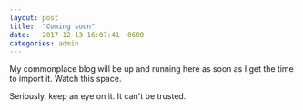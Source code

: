 ```yaml
---
layout: post
title:  "Coming soon"
date:   2017-12-13 16:07:41 -0600
categories: admin
---
```


My commonplace blog will be up and running here as soon as I get the time to import it. Watch this space. 

Seriously, keep an eye on it. It can't be trusted.